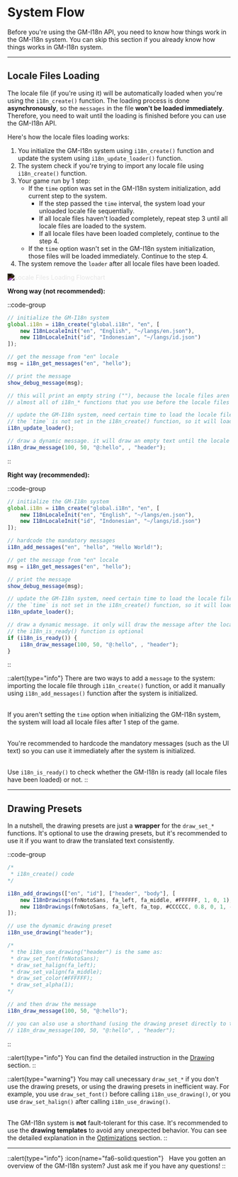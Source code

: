 # System Flow

Before you're using the GM-I18n API, you need to know how things work in the GM-I18n system. You can skip this section if you already know how things works in GM-I18n system.

---

## Locale Files Loading

The locale file (if you're using it) will be automatically loaded when you're using the `i18n_create()` function. The loading process is done **asynchronously**, so the `messages` in the file **won't be loaded immediately**. Therefore, you need to wait until the loading is finished before you can use the GM-I18n API. 

Here's how the locale files loading works:

1. You initialize the GM-I18n system using `i18n_create()` function and update the system using `i18n_update_loader()` function.
2. The system check if you're trying to import any locale file using `i18n_create()` function.
3. Your game run by 1 step:
    - If the `time` option was set in the GM-I18n system initialization, add current step to the system. 
        - If the step passed the `time` interval, the system load your unloaded locale file sequentially.
        - If all locale files haven't loaded completely, repeat step 3 until all locale files are loaded to the system.
        - If all locale files have been loaded completely, continue to the step 4.
    - If the `time` option wasn't set in the GM-I18n system initialization, those files will be loaded immediately. Continue to the step 4.
4. The system remove the `loader` after all locale files have been loaded.

<img src="/img/concept-2.webp" alt="Locale Files Loading Flowchart" loading="lazy" class="max-w-100 h-auto" style="filter: invert(100%);" />

**Wrong way (not recommended):**

::code-group
```js [Create Event]
// initialize the GM-I18n system
global.i18n = i18n_create("global.i18n", "en", [
    new I18nLocaleInit("en", "English", "~/langs/en.json"),
    new I18nLocaleInit("id", "Indonesian", "~/langs/id.json")
]);

// get the message from "en" locale
msg = i18n_get_messages("en", "hello");

// print the message
show_debug_message(msg);    

// this will print an empty string (""), because the locale files aren't loaded immediately after the system is initialized. it will load the locale files after 1 step of the game.
// almost all of i18n_* functions that you use before the locale files are loaded won't work properly, whether it's on the objI18n object or other object.
```

```js [Step Event]
// update the GM-I18n system, need certain time to load the locale files
// the `time` is not set in the i18n_create() function, so it will load the locale files immediately after 1 step of this object
i18n_update_loader();
```

```js [Draw Event]
// draw a dynamic message. it will draw an empty text until the locale files are loaded (that contain the "hello" key message)
i18n_draw_message(100, 50, "@:hello", , "header");
```
::

**Right way (recommended):**

::code-group
```js [Create Event]
// initialize the GM-I18n system
global.i18n = i18n_create("global.i18n", "en", [
    new I18nLocaleInit("en", "English", "~/langs/en.json"),
    new I18nLocaleInit("id", "Indonesian", "~/langs/id.json")
]);

// hardcode the mandatory messages
i18n_add_messages("en", "hello", "Hello World!");

// get the message from "en" locale
msg = i18n_get_messages("en", "hello");

// print the message
show_debug_message(msg);   
```

```js [Step Event]
// update the GM-I18n system, need certain time to load the locale files
// the `time` is not set in the i18n_create() function, so it will load the locale files immediately after 1 step of this object
i18n_update_loader(); 
```

```js [Draw Event]
// draw a dynamic message. it only will draw the message after the locale files are loaded
// the i18n_is_ready() function is optional 
if (i18n_is_ready()) {
    i18n_draw_message(100, 50, "@:hello", , "header");
}
```
::


::alert{type="info"}
There are two ways to add a `message` to the system: importing the locale file through `i18n_create()` function, or add it manually using `i18n_add_messages()` function after the system is initialized. <br> <br> 

If you aren't setting the `time` option when initializing the GM-I18n system, the system will load all locale files after 1 step of the game. <br> <br>

You're recommended to hardcode the mandatory messages (such as the UI text) so you can use it immediately after the system is initialized. <br> <br>

Use `i18n_is_ready()` to check whether the GM-I18n is ready (all locale files have been loaded) or not.
::

---

## Drawing Presets

In a nutshell, the drawing presets are just a **wrapper** for the `draw_set_*` functions. It's optional to use the drawing presets, but it's recommended to use it if you want to draw the translated text consistently.

::code-group
```js [Create Event]
/*
 * i18n_create() code
*/

i18n_add_drawings(["en", "id"], ["header", "body"], [
    new I18nDrawings(fnNotoSans, fa_left, fa_middle, #FFFFFF, 1, 0, 1),             // header
    new I18nDrawings(fnNotoSans, fa_left, fa_top, #CCCCCC, 0.8, 0, 1, -1, 700)      // body
]);
```

```js [Draw Event]
// use the dynamic drawing preset
i18n_use_drawing("header");

/* 
 * the i18n_use_drawing("header") is the same as:
 * draw_set_font(fnNotoSans);
 * draw_set_halign(fa_left);
 * draw_set_valign(fa_middle);
 * draw_set_color(#FFFFFF);
 * draw_set_alpha(1);
*/

// and then draw the message
i18n_draw_message(100, 50, "@:hello");

// you can also use a shorthand (using the drawing preset directly to the i18n_draw_message())
// i18n_draw_message(100, 50, "@:hello", , "header");
```
::

::alert{type="info"}
You can find the detailed instruction in the [Drawing](/v0/usage/drawing) section.
::

::alert{type="warning"}
You may call unecessary `draw_set_*` if you don't use the drawing presets, or using the drawing presets in inefficient way. For example, you use `draw_set_font()` before calling `i18n_use_drawing()`, or you use `draw_set_halign()` after calling `i18n_use_drawing()`. <br> <br>

The GM-I18n system is **not** fault-tolerant for this case. It's recommended to use the **drawing templates** to avoid any unexpected behavior. You can see the detailed explanation in the [Optimizations](/v0/advanced/optimizations#drawing-templates) section.
::

---

::alert{type="info"}
:icon{name="fa6-solid:question"} &nbsp; Have you gotten an overview of the GM-I18n system? Just ask me if you have any questions!
::
